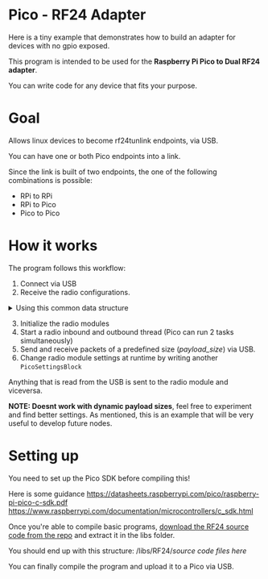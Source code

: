 Pico - RF24 Adapter
==============
Here is a tiny example that demonstrates how to build an adapter for devices with no gpio exposed.

This program is intended to be used for the **Raspberry Pi Pico to Dual RF24 adapter**.

You can write code for any device that fits your purpose.

# Goal
Allows linux devices to become rf24tunlink endpoints, via USB.

You can have one or both Pico endpoints into a link.

Since the link is built of two endpoints, the one of the following combinations is possible:
- RPi to RPi
- RPi to Pico
- Pico to Pico

# How it works
The program follows this workflow:
1. Connect via USB
2. Receive the radio configurations. 
<details>
   <summary>Using this common data structure</summary>
  
  ```
struct PicoSettingsBlock {
		bool auto_ack;
		bool dynamic_payloads;
		bool ack_payloads;
		bool primary;
		uint8_t payload_size;
		uint8_t data_rate;
		uint8_t radio_power;
		uint8_t crc_length;
		uint8_t radio_delay;
		uint8_t radio_retries;
		uint8_t channel_0;
		uint8_t channel_1;
		uint8_t address_bytes;
		uint8_t address_0_1[6];
		uint8_t address_0_2[6];
		uint8_t address_0_3[6];
		uint8_t address_1_1[6];
		uint8_t address_1_2[6];
		uint8_t address_1_3[6];
};
  ```
</details>

3. Initialize the radio modules
4. Start a radio inbound and outbound thread (Pico can run 2 tasks simultaneously)
5. Send and receive packets of a predefined size (*payload_size*) via USB.
6. Change radio module settings at runtime by writing another `PicoSettingsBlock`

Anything that is read from the USB is sent to the radio module and viceversa.

**NOTE: Doesnt work with dynamic payload sizes**, feel free to experiment and find better settings. As mentioned, this is an example that will be very useful to develop future nodes.

# Setting up
You need to set up the Pico SDK before compiling this!

Here is some guidance
https://datasheets.raspberrypi.com/pico/raspberry-pi-pico-c-sdk.pdf
https://www.raspberrypi.com/documentation/microcontrollers/c_sdk.html

Once you're able to compile basic programs, [download the RF24 source code from the repo](https://github.com/nRF24/RF24/) and extract it in the libs folder.

You should end up with this structure:
/libs/RF24/*source code files here*

You can finally compile the program and upload it to a Pico via USB.
